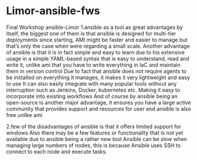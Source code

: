 # Limor-ansible-fws


Final Workshop ansible-Limor
1.ansible as a tool as great advantages by itself, the biggest one of them is that ansible is designed for multi-tier deployments since starting, AMI might be faster and easier to manage but that’s only the case when were regarding a small scale.
Another advantage of ansible is that it is in fact simple and easy to learn due to his extensive usage in a simple YAML-based syntax that is easy to understand, read and write it, unlike ami that you have to write everything in laC and maintain them in version control
Due to fact that ansible does not require agents to be installed on everything it manages, it makes it very lightweight and easy to use
It can also easily integrate with many popular tools without any interruption such as Jenkins, Docker, kubernetes etc.
Making it easy to incorporate into existing workflows 
 And of course by ansible being an open-source is another major advantage, it ensures you have a large active community that provides support and resources for user and ansible is also free unlike ami


2.few of the disadvantages of ansible is that it offers limited support for windows 
Also there may be a few features or functionality that is not yet available due to ansible being a rather new tool 
Ansible can be slow when managing large numbers of nodes, this is because Ansible uses SSH to connect to each node and execute tasks.
